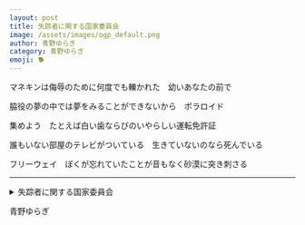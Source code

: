 ```yaml
---
layout: post
title: 失踪者に関する国家委員会
image: /assets/images/ogp_default.png
author: 青野ゆらぎ
category: 青野ゆらぎ
emoji: 🐕
---
```


<div class="tanka-area"><div class="tanka">
<p>マネキンは侮辱のために何度でも轢かれた　幼いあなたの前で</p>
<p>脇役の夢の中では夢をみることができないから　ポラロイド</p>
<p>集めよう　たとえば白い歯ならびのいやらしい運転免許証</p>
<p>誰もいない部屋のテレビがついている　生きていないのなら死んでいる</p>
<p>フリーウェイ　ぼくが忘れていたことが音もなく砂漠に突き刺さる</p></div></div>

---

<details><summary>失踪者に関する国家委員会</summary>
マネキンは侮辱のために何度でも轢かれた　幼いあなたの前で<br/>
脇役の夢の中では夢をみることができないから　ポラロイド<br/>
集めよう　たとえば白い歯ならびのいやらしい運転免許証<br/>
誰もいない部屋のテレビがついている　生きていないのなら死んでいる<br/>
フリーウェイ　ぼくが忘れていたことが音もなく砂漠に突き刺さる<br/>
</details>

青野ゆらぎ

